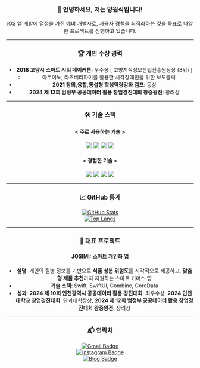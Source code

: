 <div align="center">

### 👋 안녕하세요, 저는 **양원식**입니다!  
iOS 앱 개발에 열정을 가진 예비 개발자로, 사용자 경험을 최적화하는 것을 목표로 다양한 프로젝트를 진행하고 있습니다.

---

### 🏆 개인 수상 경력
- **2018 고양시 스마트 시티 메이커톤**: 우수상 [ 고양지식정보산업진흥원장상 (3위) ]  
  - 아두이노, 라즈베리파이를 활용한 시각장애인을 위한 보도블럭  
- **2021 창의,융합,통섭형 학생역량강화 캠프**: 동상
- **2024 제 12회 범정부 공공데이터 활용 창업경진대회 왕중왕전**: 장려상 

---

### 🛠 기술 스택  
#### < 주로 사용하는 기술 >
<img src="https://img.shields.io/badge/Swift-F05138?style=flat-square&logo=Swift&logoColor=white"/>  
<img src="https://img.shields.io/badge/Xcode-147EFB?style=flat-square&logo=Xcode&logoColor=white"/>  
<img src="https://img.shields.io/badge/Kotlin-7F52FF?style=flat-square&logo=Kotlin&logoColor=white"/>  
<img src="https://img.shields.io/badge/Android-3DDC84?style=flat-square&logo=Android&logoColor=white"/>  

#### < 경험한 기술 >
<img src="https://img.shields.io/badge/Python-3776AB?style=flat-square&logo=Python&logoColor=white"/>  
<img src="https://img.shields.io/badge/JavaScript-F7DF1E?style=flat-square&logo=JavaScript&logoColor=white"/>  
<img src="https://img.shields.io/badge/MySQL-4479A1?style=flat-square&logo=MySQL&logoColor=white"/>  
<img src="https://img.shields.io/badge/Linux-FCC624?style=flat-square&logo=Linux&logoColor=white"/>  

---

### 📈 GitHub 통계  
[![GitHub Stats](https://github-readme-stats.vercel.app/api?username=Sheep1sik&show_icons=true&title_color=000000&icon_color=7F7F7F&layout=compact&theme=white)](https://github.com/Sheep1sik/github-readme-stats)  
[![Top Langs](https://github-readme-stats.vercel.app/api/top-langs/?username=Sheep1sik&langs_count=8&title_color=000000)](https://github.com/Sheep1sik/github-readme-stats)  

---

### 📝 대표 프로젝트
#### **JOSIMI: 스마트 개인화 앱**
- **설명**: 개인의 질병 정보를 기반으로 **식품 성분 위험도**를 시각적으로 제공하고, **맞춤형 제품 추천**까지 지원하는 스마트 커머스 앱
- **기술 스택**: Swift, SwiftUI, Combine, CoreData  
- **성과**: **2024 제 10회 인천광역시 공공데이터 활용 경진대회**: 최우수상, **2024 인천대학교 창업경진대회**: 단괴대학장상, **2024 제 12회 범정부 공공데이터 활용 창업경진대회 왕중왕전**: 장려상  

---

### 📬 연락처
[![Gmail Badge](https://img.shields.io/badge/Gmail-D14836?style=flat-square&logo=Gmail&logoColor=white)](mailto:sheep1sik@gmail.com)  
[![Instagram Badge](https://img.shields.io/badge/Instagram-E4405F?style=flat-square&logo=Instagram&logoColor=white)](https://www.instagram.com/Sheep1sik/)  
[![Blog Badge](https://img.shields.io/badge/Tistory-Blog-000000?style=flat-square&logo=Apple&logoColor=white)](https://sheep1sik.tistory.com/)  

</div>

